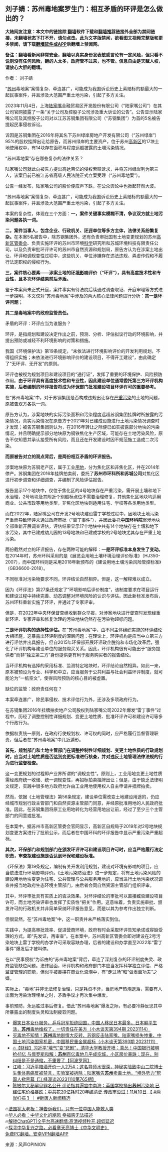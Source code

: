  <!-- 面包屑导航 --> <h2>刘子婧：苏州毒地案罗生门：相互矛盾的环评是怎么做出的？</h2> <p class="notice"><b>大陆网友注意：本文中的链接除 <a href="https://github.com/bannedbook/fanqiang" >翻墙</a>软件下载和<a href="https://github.com/killgcd/justmysocks/blob/master/README.md">翻墙推荐</a>链接外全部为禁网链接，未翻墙状态下打不开，请勿点击。此为文字版禁闻，欲看图文视频完整版和更多禁闻，请下载<a href="https://github.com/bannedbook/fanqiang">翻墙软件或APP</a>后翻墙上禁闻网。</p><p>备注：翻墙看新闻非常安全，翻墙以真实身份发表敏感言论有一定风险，但只看不说则没有任何风险，翻的人太多，政府管不过来，也不管。信息自由是天赋人权，请放心大胆的翻墙。</b></p>  <div class="entry"> <p>作者： 刘子婧</p> <p id="conimg">“<a href="https://www.bannedbook.org/bnews/tag/%e8%8b%8f%e5%b7%9e/" class="st_tag internal_tag" rel="tag" title="标签 苏州 下的日志">苏州</a>毒地案”案情复杂、牵连甚广，可能成为我国诉讼历史上索赔标的额最大的一起民事案件，并且涉及大范围严重土地污染，引起了多方关注。</p> <p>2023年11月4日，上海<a href="https://www.bannedbook.org/bnews/tag/%E9%99%86%E5%AE%B6%E5%98%B4/" class="st_tag internal_tag" rel="tag" title="标签 陆家嘴 下的日志">陆家嘴</a>金融贸易区开发股份有限公司（“陆家嘴公司”）在其公司官网披露了一条“关于公司及控股子公司涉及重大诉讼的公告”。公告显示陆家嘴公司及其控股子公司对以江苏苏钢集团有限公司（“苏钢集团”）为首的5名被告提起民事侵权诉讼。</p> <p>诉因是苏钢集团在2016年将其名下苏州绿岸房地产开发有限公司（“苏州绿岸”）95%的股权挂牌出让给原告，而苏州绿岸的主要资产，位于苏州<a href="https://www.bannedbook.org/bnews/tag/%E9%AB%98%E6%96%B0%E5%8C%BA/" class="st_tag internal_tag" rel="tag" title="标签 高新区 下的日志">高新区</a>的17块土地使用权中，有14块存在面积与程度远超披露的土壤污染情况。</p> <p>“苏州毒地案”存在哪些复杂的法律关系？</p> <p>陆家嘴公司就此向被告方提出高达百亿的侵权索赔诉求，并将苏州绿岸列为第三人，该案目前已被江苏省高级人民法院正式立案受理（“苏州毒地案”）。</p> <p>公告一经发布，陆家嘴公司的股价便应声下跌，在公众舆论中也掀起轩然大波。</p> <p>“苏州毒地案”案情复杂、牵连甚广，可能成为我国诉讼历史上索赔标的额最大的一起民事案件，并且涉及大范围严重土地污染，引起了多方关注。</p> <p>本案的复杂性，体现在三个方面：<strong>一，案件关键事实模糊不清，争议双方就土地污染问题各执一词。</strong></p> <p><strong>二，案件当事人，包含企业、行政机关、<a href="https://www.bannedbook.org/bnews/tag/%E7%8E%AF%E8%AF%84/" class="st_tag internal_tag" rel="tag" title="标签 环评 下的日志">环评</a>单位等多方主体，法律关系纷繁复杂。</strong>在本案5名被告中，除苏钢集团外，还有负责审批国有土地变更规划的苏州<a href="https://www.bannedbook.org/bnews/tag/%E9%AB%98%E6%96%B0%E5%8C%BA%E7%AE%A1%E5%A7%94%E4%BC%9A/" class="st_tag internal_tag" rel="tag" title="标签 高新区管委会 下的日志">高新区管委会</a>、负责实施环评的苏州市环境<span class='wp_keywordlink'><a href="https://www.bannedbook.org/forum11/topic309.html" title="禁片：“科学”的棍子" target="_blank">科学</a></span>研究所和苏城环境科技有限责任公司，以及负责审批环评许可的苏州市自然资源和规划局，原告方认为在涉案土地出让、环评和调规变性过程中，这些机关、单位涉嫌存在违法违规、弄虚作假和不履行法定职权的侵权行为。</p> <p><strong>三，案件核心要素——涉案土地的<a href="https://www.bannedbook.org/bnews/tag/%E7%8E%AF%E5%A2%83%E5%BD%B1%E5%93%8D/" class="st_tag internal_tag" rel="tag" title="标签 环境影响 下的日志">环境影响</a>评价（“环评”），具有高度技术性和专业性，且多次环评结果前后矛盾。</strong></p> <p>鉴于本案尚未正式开庭，案件事实有待法院后续通过调查取证、开庭审理等方式进一步探明，本文仅对“苏州毒地案”中涉及的两大核心法律问题进行分析：<strong>其一是环评问题；</strong></p> <p><strong>其二是毒地案中的政府监管责任。</strong></p> <p>矛盾的环评：环评应当为谁服务？</p> <p>环评，是指规划和建设决定作出之前，预测、分析、评估拟议行动的环境影响，并提出预防或减轻不利环境影响的对策和措施。</p> <p>我国《环境保护法》第19条规定，“未依法进行环境影响评价的开发利用规划，不得组织实施；未依法进行环境影响评价的建设项目，不得开工建设”，由此确定了“无环评、无开发”的原则。</p> <p>环评也被视为规划项目和建设项目的“通行证”，发挥了重要的环境保护、风险预防作用。<strong>由于环评具有高度技术性和专业性，因此建设单位通常委托第三方环评机构实施，后者编制的环评报告将成为<a href="https://www.bannedbook.org/bnews/tag/%e7%8e%af%e4%bf%9d/" class="st_tag internal_tag" rel="tag" title="标签 环保 下的日志">环保</a>部门批准建设项目环评许可的重要参考。</strong></p> <p>在“苏州毒地案”中，对于苏钢集团是否构成违规出让存在<a href="https://www.bannedbook.org/bnews/tag/%E4%B8%A5%E9%87%8D%E6%B1%A1%E6%9F%93/" class="st_tag internal_tag" rel="tag" title="标签 严重污染 下的日志">严重污染</a>的土地的问题，原被告双方各执一词。</p> <p>原告方认为，涉案地块的实际污染面积和污染程度远超苏钢集团挂牌时所披露的污染情况，真实污染情况在原告方于2021年对已建成设施进行土地污染情况调查时才发现；被告苏钢集团则认为，在2016年转让之际便已如实披露部分地块的污染情况，并且明确提示部分地块原为钢铁焦化生产区域，可能存在土地污染风险，原告不仅知悉并承认接受所有风险，而且还在开发建设时因不规范施工造成二次污染。</p> <p><strong>而原被告对立的观点背后，是两份相互矛盾的环评报告。</strong></p> <p>涉案地块原为苏钢老产区，属于工业<a href="https://www.bannedbook.org/bnews/tag/%E7%94%A8%E5%9C%B0/" class="st_tag internal_tag" rel="tag" title="标签 用地 下的日志">用地</a>，分为焦化区和非焦化区，并在2014年停产。苏钢集团在2016年挂牌拍卖前，委托了<strong>苏州市环科所和苏城公司</strong>对焦化区进行初步调查和详细调查，并编制了风险评估报告。</p> <p>报告显示17个地块中，仅位于焦化区的4号地块存在严重污染，需开展土壤和地下水治理，2号地块及其附近个别超标点位不需要治理修复，其他焦化区地块均适用商业、公共市政等用地类型，非焦化区地块则适用住宅、学校等各类用地类型。</p>  <p>而在2022年，陆家嘴公司在开发2号地块建设雷丁学校过程中，因地块土地污染严重而导致环评未通过政府审批（“雷丁事件”），并因此委托<strong><span class='wp_keywordlink_affiliate'><a href="https://www.bannedbook.org/" title="中国" target="_blank">中国</a></span>环科院</strong>案涉地块全部重新开展调查评估，评估结果显示17个地块中共有14个地块存在土壤和地下水污染，其中已建成幼儿园的13号地块和已建成学校的2号地块尤其存在严重土地污染。</p> <p>两份截然对立的环评报告，存在两种可能的解释：<strong>一是环评标准本身发生了变动。</strong>在2014年时，苏州环科采用的是《展览会用地土壤环境治理评价标准》（HJ350-2007），而中国环科则是采用2018年新颁布的《建设用地土壤污染风险管控标准》（GB36600-2018）。</p> <p>不同标准对污染物要求不同，环评结论自然相异。但是，这一解释难以成立。</p> <p>因为《环评法》第27条还规定了“环境影响后评价制度”，该制度要求在项目运行和建设过程中持续完善、动态调整对环境风险的认识与评估。因此新标准发布后，苏州环科重新实施了环评，并通过了专家评审。</p> <p>但是，在2022年中央环保督查组收到群众举报，对涉案地块进行督查时发现经重新环评、专家评审和修复治理的污染地块仍然存在污染物超标问题。</p> <p><strong>二是环评机构的选择性评估。</strong>在“苏州毒地案”中，由不同主体组织实施的环评结论大相径庭，这暴露出环评制度的深层问题：在理论上，环评机构是应当中立第三方进行评估并出具报告，但自2015年环保部开展环评政企脱钩和市场化改革后，强化了环评机构与建设单位的服务购买关系。因此，环评机构很有可能出于“服务提供者”而非“独立第三方”身份提供更有利于服务购买者的报告结论。</p> <p>当环评机构有选择的采用标准、监测特定地块时，环评结论自然相异。如此一来，原本被预设为专业、科学和中立，应当服务于公共利益与社会利益环评制度，就可能沦为“一纸空文”，使得风险预防的核心目的被虚置。</p> <p>缺位的监管：政府责任何在？</p> <p>本案牵连甚广，除民事侵权、技术评估行为外，还涉及多项政府行为。</p> <p>在苏钢集团2016年挂牌拍卖地产公司股权到陆家嘴公司2022年爆发“雷丁事件”过程中，历经了调整控制性详细规划、变更土地性质、批准环评许可和建设许可等多个行政行为。</p> <p>依据权责统一原则，在政府行使规划权、许可权的同时，应严格履行监督管理职责，但后者在“苏州毒地案”中几近遁形。</p>  <p><strong>首先，规划部门和土地主管部门在调整控制性详细规划、变更土地性质的行政规划时，应当对土地性质是否达到变更标准进行核查，并对违反土地管理法律法规的行为进行监督检查。</strong></p> <p>这一变更规划的过程即产业界所谓的“调规变性”。原则上，工业用地变更土地性质需经政府统一收储、统一调规变性，再招标拍卖挂牌出让；但是，由于缺乏法律明文规定，实践中很多地方政府允许由工业用地使用权人自主申请并挂牌拍卖。</p> <p>然而，依据《土地管理法》第56条规定，建设单位需改变土地建设用途的，仍应经城市规划行政主管部门和自然资源主管部门同意，并经原批准用地的人民政府批准。因此，在苏钢集团将原工业用地转化为经营用地出让前，经过了至少三个主管部门的同意或批准。</p> <p>在本案中，据苏州市高新区管委会官网显示，高新区自规局于2019年对2号地块规划变更方案进行了批前公示，而后者在中国环科的环评报告中显示严重污染严重超标。</p> <p><strong>其次，环保部门和规划部门在颁发环评许可和建设项目许可时，应当严格履行法定职责，审查拟建设施是否达到环保和建设标准。</strong></p> <p>《环保法》第19条规定，编制有关开发利用规划，建设对环境有影响的项目，应当依法进行环境影响评价。《土地污染防治法》进一步规定，将有土地污染风险的建设用地地块变更为住宅、公共管理与公共服务用地的，应当进行土地污染状况调查并报当地政府生态环境主管部门，由后者会同自然资源主管部门组织评审。</p> <p>其中，环评审批具有实质上的否决效果，对环评结论的审批可以直接臧否建设项目许可，而土地污染评审也发挥了实质性“把关”作用。这意味着，负责实施审批、颁发许可的行政机关并非简单采纳环评报告意见，而是以其为参考作出独立判断。</p> <p>但很显然，在“苏州毒地案”中，这一职责并未严格落实到位。</p> <p>实践中，为提高审批效率、促进营商环境，政府有时会采取环评告知承诺或容缺受理的方式，即“先发证，再审查”。在本案中，苏州高新区管委会即对建设在2号污染地块上雷丁学校的办学许可采取容缺办理，后者的建设和办学直至2022年“雷丁事件”爆发后才被叫停。</p> <p>在以“民事侵权”为诉由的“苏州毒地案”背后，牵连了深刻复杂的环评制度失灵、政府监管缺位问题。法律层面，环评机构和政府部门本应当发挥科学独立评估、严格监督管理的职能，但似乎被裹挟在商业化浪潮中，有“走过场”和“做表面功夫”之嫌。</p> <p>实际上，“毒地”并非无法修复治理，只是耗资不菲，当房地产热潮退落，需要有人出面为污染治理埋单之时，矛盾争议才再次集中爆发。</p>  <p>事前预防，永远胜过事后修复。借此“苏州毒地案”爆发之际，有必要冷静反思其中所暴露出的制度失灵和法制疲软问题。</p> <!--<div id="taboola-mid-1"></div>--><ul class='op-related-articles' title='相关阅读'> <li><a href='https://www.bannedbook.org/bnews/sohnews/20231114/1961039.html' target='_blank'>爆笑日本女仆服务，乒乓冠军拒绝回国，中国人移民日本最多，日本躺平生活，<b>苏州</b>毒地维权了，一切责任在美方（小木谈天第394期 20231114）</a></li> <li><a href='https://www.bannedbook.org/bnews/sohnews/20231111/1959929.html' target='_blank'>买毒地不知情！<b>苏州</b>毒地剧情大反转，苏钢反击陆家嘴，陆家嘴损失惨重，中国土地污染国家机密，中国移民重金属超标（小木谈天第393期 20231111）</a></li> <li><a href='https://www.bannedbook.org/bnews/bannedvideo/20231111/1959878.html' target='_blank'>🔥【财经】习近平“壕气”变“悲剧”，清华大学教授开喷；真怂！中国银行被明抢41亿 与俄罗斯和解；<b>苏州</b>百亿毒地几乎成空城，小区房价暴跌；现在，别纠结是不是通缩，不重要了【阿波罗网】</a></li> <li><a href='https://www.bannedbook.org/bnews/cbnews/20231111/1959799.html' target='_blank'>江峰：习近平陪酒开价一人2万4；这名导师水很深，神秘实验致中山二院博士生集体患癌反被禁言，实验室被拆除；陆家嘴告<b>苏州</b>卖毒土地，“境外势力”帮国人掀黑幕【江峰漫谈20231110第765期】</a></li> <li><a href='https://www.bannedbook.org/bnews/bannedvideo/20231111/1959787.html' target='_blank'>陈敏尔大秘罕见罪名公开 评论指其逼宫中南海；英国学校捅出<b>苏州</b>污染地 已建住宅价格暴跌；中共花20亿耗时20年编清史 传政审没过！11月10日 【 #两岸扫描 】｜ #新唐人新闻精选</a></li> </ul> <p class="texttj"> 🔥<a href="https://www.bannedbook.org/bnews/ssgc/20230219/1850782.html" target="_blank">法国犹太老板：神告诉我们，只有一位中国人能救人类</a><br/> 🔥<a href="https://www.bannedbook.org/bnews/comments/20220220/1694796.html" target="_blank">华人必看：中华文化的飓风 幸福感无法描述</a><br/> 🔥<a href="https://github.com/bannedbook/fanqiang/wiki/V2ray%E6%9C%BA%E5%9C%BA" target="_blank">解锁ChatGPT|全平台高速翻墙:高清视频秒开,超低延迟</a><br/> 🔥<a href="https://www.bannedbook.org/bnews/comments/20220808/1768773.html" target="_blank">探寻中华复兴之路，必看章天亮博士《中华文明史》</a><br/> <a href="https://github.com/bannedbook/fanqiang/wiki/%E7%A6%81%E9%97%BB%E7%BD%91%E5%AE%89%E5%8D%93%E7%BF%BB%E5%A2%99%E6%96%B0%E9%97%BBAPP" target="_blank">免费PC翻墙、安卓VPN翻墙APP</a><br/> </p><p class="src-info">来源：风声OPINION </p><a name='sharetosocial'></a> <div style="margin-bottom:5px;padding-bottom:5px;clear:both"> <div id="archive-pix-1" class="banner-ads"> <!-- AuctionX Display platform tag START --> <div id="27602x728x90x621x_ADSLOT1" clicktrack="%%CLICK_URL_ESC%%"></div>  <!-- AuctionX Display platform tag END --> </div> <div id="archive-pix-2" class="banner-ads"> <!-- AuctionX Display platform tag START --> <div id="27556x300x250x621x_ADSLOT1" clicktrack="%%CLICK_URL_ESC%%" style="margin:0 auto;text-align:center"></div>  <!-- AuctionX Display platform tag END --> </div> </div>  <div id="archive-pix-1" class="banner-ads"> <!-- AuctionX Display platform tag START --> <div id="27603x728x90x621x_ADSLOT1" clicktrack="%%CLICK_URL_ESC%%"></div>  <!-- AuctionX Display platform tag END --> </div> </div><!--END ENTRY--> 